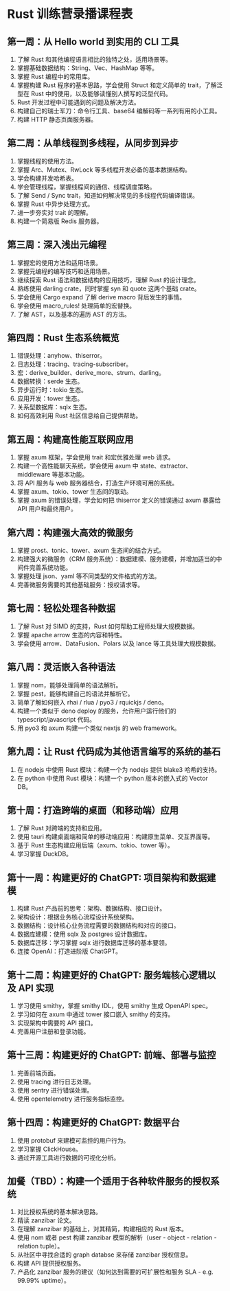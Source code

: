 # Rust 训练营录播课程表

## 第一周：从 Hello world 到实用的 CLI 工具

1. 了解 Rust 和其他编程语言相比的独特之处，适用场景等。
2. 掌握基础数据结构：String、Vec、HashMap 等等。
3. 掌握 Rust 编程中的常用库。
4. 掌握构建 Rust 程序的基本思路，学会使用 Struct 和定义简单的 trait，了解泛型在 Rust 中的使用，以及能够读懂别人撰写的泛型代码。
5. Rust 开发过程中可能遇到的问题及解决方法。
6. 构建自己的瑞士军刀：命令行工具、base64 编解码等一系列有用的小工具。
7. 构建 HTTP 静态页面服务器。

## 第二周：从单线程到多线程，从同步到异步

1. 掌握线程的使用方法。
2. 掌握 Arc、Mutex、RwLock 等多线程开发必备的基本数据结构。
3. 学会构建并发哈希表。
4. 学会管理线程，掌握线程间的通信、线程调度策略。
5. 了解 Send / Sync trait，知道如何解决常见的多线程代码编译错误。
6. 掌握 Rust 中异步处理方式。
7. 进一步夯实对 trait 的理解。
8. 构建一个简易版 Redis 服务器。

## 第三周：深入浅出元编程

1. 掌握宏的使用方法和适用场景。
2. 掌握元编程的编写技巧和适用场景。
3. 继续探索 Rust 语法和数据结构的应用技巧，理解 Rust 的设计理念。
4. 熟练使用 darling crate，同时掌握 syn 和 quote 这两个基础 crate。
5. 学会使用 Cargo expand 了解 derive macro 背后发生的事情。
6. 学会使用 macro_rules! 处理简单的宏替换。
7. 了解 AST，以及基本的遍历 AST 的方法。

## 第四周：Rust 生态系统概览

1. 错误处理：anyhow、thiserror。
2. 日志处理：tracing、tracing-subscriber。
3. 宏：derive_builder、derive_more、strum、darling。
4. 数据转换：serde 生态。
5. 异步运行时：tokio 生态。
6. 应用开发：tower 生态。
7. 关系型数据库：sqlx 生态。
8. 如何高效利用 Rust 社区信息给自己提供帮助。

## 第五周：构建高性能互联网应用

1. 掌握 axum 框架，学会使用 trait 和宏优雅处理 web 请求。
2. 构建一个高性能聊天系统，学会使用 axum 中 state、extractor、middleware 等基本功能。
3. 将 API 服务与 web 服务器结合，打造生产环境可用的系统。
4. 掌握 axum、tokio、tower 生态间的联动。
5. 掌握 axum 的错误处理，学会如何把 thiserror 定义的错误通过 axum 暴露给 API 用户和最终用户。

## 第六周：构建强大高效的微服务

1. 掌握 prost、tonic、tower、axum 生态间的结合方式。
2. 构建强大的微服务（CRM 服务系统）：数据建模、服务建模，并增加适当的中间件完善系统功能。
3. 掌握处理 json、yaml 等不同类型的文件格式的方法。
4. 完善微服务需要的其他基础服务：授权请求等。

## 第七周：轻松处理各种数据

1. 了解 Rust 对 SIMD 的支持，Rust 如何帮助工程师处理大规模数据。
2. 掌握 apache arrow 生态的内容和特性。
3. 学会使用 arrow、DataFusion、Polars 以及 lance 等工具处理大规模数据。

## 第八周：灵活嵌入各种语法

1. 掌握 nom，能够处理简单的语法解析。
2. 掌握 pest，能够构建自己的语法并解析它。
3. 简单了解如何嵌入 rhai / rlua / pyo3 / rquickjs / deno。
4. 构建一个类似于 deno deploy 的服务，允许用户运行他们的 typescript/javascript 代码。
5. 用 pyo3 和 axum 构建一个类似 nextjs 的 web framework。

## 第九周：让 Rust 代码成为其他语言编写的系统的基石

1. 在 nodejs 中使用 Rust 模块：构建一个为 nodejs 提供 blake3 哈希的支持。
2. 在 python 中使用 Rust 模块：构建一个 python 版本的嵌入式的 Vector DB。

## 第十周：打造跨端的桌面（和移动端）应用

1. 了解 Rust 对跨端的支持和应用。
2. 使用 tauri 构建桌面端和简单的移动端应用：构建原生菜单、交互界面等。
3. 基于 Rust 生态构建应用后端（axum、tokio、tower 等）。
4. 学习掌握 DuckDB。

## 第十一周：构建更好的 ChatGPT: 项目架构和数据建模

1. 构建 Rust 产品前的思考：架构、数据结构、接口设计。
2. 架构设计：根据业务核心流程设计系统架构。
3. 数据结构：设计核心业务流程需要的数据结构和对应的接口。
4. 数据库建模：使用 sqlx 及 postgres 设计数据库。
5. 数据库迁移：学习掌握 sqlx 进行数据库迁移的基本要领。
6. 连接 OpenAI：打造进阶版 ChatGPT。

## 第十二周：构建更好的 ChatGPT: 服务端核心逻辑以及 API 实现

1. 学习使用 smithy，掌握 smithy IDL，使用 smithy 生成 OpenAPI spec。
2. 学习如何在 axum 中通过 tower 接口嵌入 smithy 的支持。
3. 实现架构中需要的 API 接口。
4. 完善用户注册和登录功能。

## 第十三周：构建更好的 ChatGPT: 前端、部署与监控

1. 完善前端页面。
2. 使用 tracing 进行日志处理。
3. 使用 sentry 进行错误处理。
4. 使用 opentelemetry 进行服务指标监控。

## 第十四周：构建更好的 ChatGPT: 数据平台

1. 使用 protobuf 来建模可监控的用户行为。
2. 学习掌握 ClickHouse。
3. 通过开源工具进行数据的可视化分析。

## 加餐（TBD）：构建一个适用于各种软件服务的授权系统

1. 对比授权系统的基本解决思路。
2. 精读 zanzibar 论文。
3. 在理解 zanzibar 的基础上，对其精简，构建相应的 Rust 版本。
4. 使用 nom 或者 pest 构建 zanzibar 模型的解析（user - object - relation - relation tuple）。
5. 从社区中寻找合适的 graph databse 来存储 zanzibar 授权信息。
6. 构建 API 提供授权服务。
7. 产品化 zanzibar 服务的建议（如何达到需要的可扩展性和服务 SLA - e.g. 99.99% uptime）。

